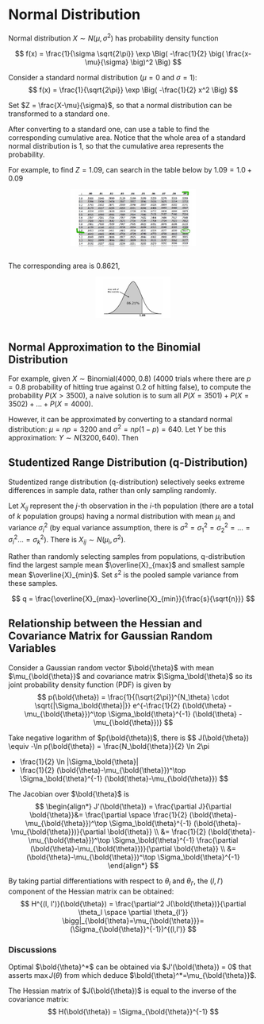 # Normal Distribution

Normal distribution $X \sim N(\mu, \sigma^2)$ has probability density function

$$
f(x) = \frac{1}{\sigma \sqrt{2\pi}} \exp \Big( -\frac{1}{2} \big( \frac{x-\mu}{\sigma} \big)^2 \Big)
$$

Consider a standard normal distribution ($\mu=0$ and $\sigma=1$):
$$
f(x) = \frac{1}{\sqrt{2\pi}} \exp \Big( -\frac{1}{2} x^2 \Big)
$$

Set $Z = \frac{X-\mu}{\sigma}$, so that a normal distribution can be transformed to a standard one.

After converting to a standard one, can use a table to find the corresponding cumulative area.
Notice that the whole area of a standard normal distribution is $1$, so that the cumulative area represents the probability.

For example, to find $Z=1.09$, can search in the table below by $1.09 = 1.0 + 0.09$

<div style="display: flex; justify-content: center;">
      <img src="imgs/normal_dist_table.png" width="50%" height="30%" alt="normal_dist_table" />
</div>
</br>

The corresponding area is 0.8621, 

<div style="display: flex; justify-content: center;">
      <img src="imgs/normal_dist_1.09_z.png" width="30%" height="20%" alt="normal_dist_1.09_z" />
</div>
</br>

## Normal Approximation to the Binomial Distribution

For example, given $X \sim \text{Binomial}(4000, 0.8)$ (4000 trials where there are $p=0.8$ probability of hitting true against 0.2 of hitting false), to compute the probability $P(X > 3500)$, 
a naive solution is to sum all $P(X=3501) + P(X=3502) + ... + P(X=4000)$.

However, it can be approximated by converting to a standard normal distribution: $\mu=np=3200$ and $\sigma^2=np(1-p)=640$.
Let $Y$ be this approximation: $Y \sim N(3200, 640)$.
Then 


## Studentized Range Distribution (q-Distribution)

Studentized range distribution (q-distribution) selectively seeks extreme differences in sample data, rather than only sampling randomly.

Let $X_{ij}$ represent the $j$-th observation in the $i$-th population (there are a total of $k$ population groups) having a normal distribution with mean $\mu_i$ and variance $\sigma_i^2$ (by equal variance assumption, there is $\sigma^2=\sigma^2_1=\sigma^2_2=...=\sigma^2_i...=\sigma^2_k$). 
There is $X_{ij} \sim N (\mu_i, \sigma^2)$.

Rather than randomly selecting samples from populations, q-distribution find the largest sample mean $\overline{X}_{max}$ and smallest sample mean $\overline{X}_{min}$.
Set $s^2$ is the pooled sample variance from these samples.

$$
q = \frac{\overline{X}_{max}-\overline{X}_{min}}{\frac{s}{\sqrt{n}}}
$$


## Relationship between the Hessian and Covariance Matrix for Gaussian Random Variables

Consider a Gaussian random vector $\bold{\theta}$ with mean $\mu_{\bold{\theta}}$ and covariance matrix $\Sigma_\bold{\theta}$ so its joint probability density function (PDF) is given by
$$
p(\bold{\theta}) = 
\frac{1}{(\sqrt{2\pi})^{N_\theta} \cdot \sqrt{|\Sigma_\bold{\theta}|}}
e^{-\frac{1}{2} (\bold{\theta} - \mu_{\bold{\theta}})^\top \Sigma_\bold{\theta}^{-1} (\bold{\theta} - \mu_{\bold{\theta}})}
$$

Take negative logarithm of $p(\bold{\theta})$, 
there is
$$
J(\bold{\theta}) \equiv
-\ln p(\bold{\theta}) =
\frac{N_\bold{\theta}}{2} \ln 2\pi
+ \frac{1}{2} \ln |\Sigma_\bold{\theta}|
+ \frac{1}{2} (\bold{\theta}-\mu_{\bold{\theta}})^\top \Sigma_\bold{\theta}^{-1} (\bold{\theta}-\mu_{\bold{\theta}})
$$

The Jacobian over $\bold{\theta}$ is
$$
\begin{align*}
J'(\bold{\theta}) = \frac{\partial J}{\partial \bold{\theta}}&=
\frac{\partial \space \frac{1}{2} (\bold{\theta}-\mu_{\bold{\theta}})^\top \Sigma_\bold{\theta}^{-1} (\bold{\theta}-\mu_{\bold{\theta}})}{\partial \bold{\theta}}
\\ &=
\frac{1}{2} (\bold{\theta}-\mu_{\bold{\theta}})^\top
\Sigma_\bold{\theta}^{-1} 
\frac{\partial (\bold{\theta}-\mu_{\bold{\theta}})}{\partial \bold{\theta}}
\\ &=
(\bold{\theta}-\mu_{\bold{\theta}})^\top
\Sigma_\bold{\theta}^{-1} 
\end{align*}
$$

By taking partial differentiations with
respect to $\theta_l$ and $\theta_{l'}$,
the $(l, l')$ component of the Hessian matrix can be obtained:
$$
H^{(l, l')}(\bold{\theta}) =
\frac{\partial^2 J(\bold{\theta})}{\partial \theta_l \space \partial \theta_{l'}}
\bigg|_{\bold{\theta}=\mu_{\bold{\theta}}}=
(\Sigma_{\bold{\theta}}^{-1})^{(l,l')}
$$

### Discussions

Optimal $\bold{\theta}^*$ can be obtained via $J'(\bold{\theta}) = 0$ that asserts $\max J(\theta)$ from which deduce $\bold{\theta}^*=\mu_{\bold{\theta}}$.

The Hessian matrix of $J(\bold{\theta})$ is equal to the inverse of the covariance matrix:
$$
H(\bold{\theta}) = \Sigma_{\bold{\theta}}^{-1}
$$